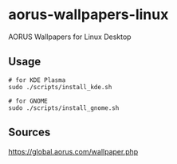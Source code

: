 # aorus-wallpapers-linux
AORUS Wallpapers for Linux Desktop

## Usage

```
# for KDE Plasma
sudo ./scripts/install_kde.sh

# for GNOME
sudo ./scripts/install_gnome.sh
```

## Sources

https://global.aorus.com/wallpaper.php
